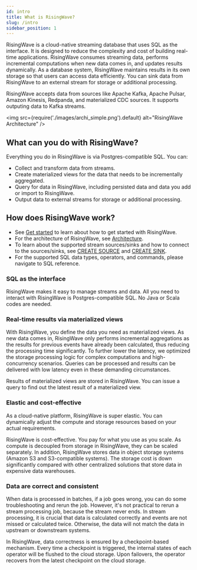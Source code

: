 ```yaml
---
id: intro
title: What is RisingWave?
slug: /intro
sidebar_position: 1
---
```



RisingWave is a cloud-native streaming database that uses SQL as the interface. It is designed to reduce the complexity and cost of building real-time applications. RisingWave consumes streaming data, performs incremental computations when new data comes in, and updates results dynamically. As a database system, RisingWave maintains results in its own storage so that users can access data efficiently. You can sink data from RisingWave to an external stream for storage or additional processing.

RisingWave accepts data from sources like Apache Kafka, Apache Pulsar, Amazon Kinesis, Redpanda, and materialized CDC sources. It supports outputing data to Kafka streams.

<img
  src={require('./images/archi_simple.png').default}
  alt="RisingWave Architecture"
/>

## What can you do with RisingWave?

Everything you do in RisingWave is via Postgres-compatible SQL. You can:

* Collect and transform data from streams.
* Create materialized views for the data that needs to be incrementally aggregated.
* Query for data in RisingWave, including persisted data and data you add or import to RisingWave.
* Output data to external streams for storage or additional processing.

## How does RisingWave work?

- See [Get started](Get-Started.md) to learn about how to get started with RisingWave. 
- For the architecture of RisingWave, see [Architecture](Architecture.md).
- To learn about the supported stream sources/sinks and how to connect to the sources/sinks, see [CREATE SOURCE](/sql/commands/create-source.md) and [CREATE SINK](/sql/commands/sql-create-sink.md).
- For the supported SQL data types, operators, and commands, please navigate to SQL reference.


### SQL as the interface

RisingWave makes it easy to manage streams and data. All you need to interact with RisingWave is Postgres-compatible SQL. No Java or Scala codes are needed.

### Real-time results via materialized views

With RisingWave, you define the data you need as materialized views. As new data comes in, RisingWave only performs incremental aggregations as the results for previous events have already been calculated, thus reducing the processing time significantly. To further lower the latency, we optimized the storage processing logic for complex computations and high-concurrency scenarios. Queries can be processed and results can be delivered with low latency even in these demanding circumstances.

Results of materialized views are stored in RisingWave. You can issue a query to find out the latest result of a materialized view.

### Elastic and cost-effective

As a cloud-native platform, RisingWave is super elastic. You can dynamically adjust the compute and storage resources based on your actual requirements.

RisingWave is cost-effective. You pay for what you use as you scale. As compute is decoupled from storage in RisingWave, they can be scaled separately. In addition, RisingWave stores data in object storage systems (Amazon S3 and S3-compatible systems). The storage cost is down significantly compared with other centralized solutions that store data in expensive data warehouses.

### Data are correct and consistent

When data is processed in batches, if a job goes wrong, you can do some troubleshooting and rerun the job. However, it's not practical to rerun a stream processing job, because the stream never ends. In stream processing, it is crucial that data is calculated correctly and events are not missed or calculated twice. Otherwise, the data will not match the data in upstream or downstream systems.

In RisingWave, data correctness is ensured by a checkpoint-based mechanism. Every time a checkpoint is triggered, the internal states of each operator will be flushed to the cloud storage. Upon failovers, the operator recovers from the latest checkpoint on the cloud storage. 


